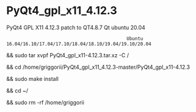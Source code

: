 # PyQt4_gpl_x11_4.12.3
PyQt4 GPL X11 4.12.3 patch to QT4.8.7 Qt ubuntu 20.04

                                                Ubuntu 16.04/16.10/17.04/17.10/18.04/18.10/19.04/19.10/20.04

&& sudo tar xvpf PyQt4_gpl_x11-4.12.3.tar.xz -C /

&& cd /home/griggorii/PyQt4_gpl_x11_4.12.3-master/PyQt4_gpl_x11-4.12.3

&& sudo make install

&& cd ~/

&& sudo rm -rf /home/griggorii
